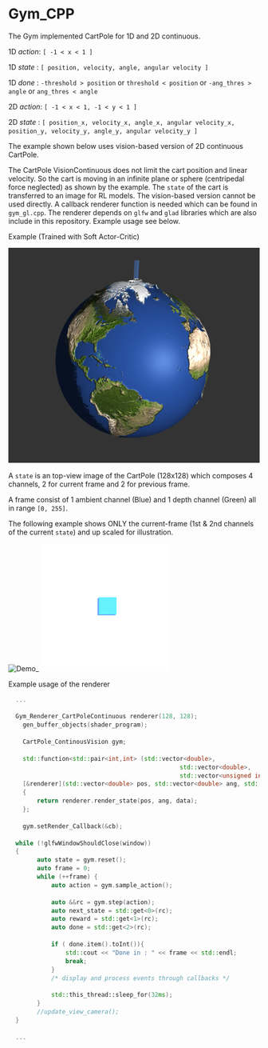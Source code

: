 # Gym_CPP

The Gym implemented CartPole for 1D and 2D continuous.

1D _action_: `[ -1 < x < 1 ]`

1D _state_ : `[ position, velocity, angle, angular velocity ]`

1D _done_ : `-threshold > position` or `threshold < position` or `-ang_thres > angle` or `ang_thres < angle`

2D _action_: `[ -1 < x < 1, -1 < y < 1 ]`

2D _state_ : `[ position_x, velocity_x, angle_x, angular velocity_x, position_y, velocity_y, angle_y, angular velocity_y ]`

The example shown below uses vision-based version of 2D continuous CartPole.

The CartPole VisionContinuous does not limit the cart position and linear velocity. So the cart is moving in an infinite plane or sphere (centripedal force neglected) as shown by the example. The `state` of the cart is transferred to an image for RL models.
The vision-based version cannot be used directly. A callback renderer function is needed which can be found in `gym_gl.cpp`.
The renderer depends on `glfw` and `glad` libraries which are also include in this repository.
Example usage see below.

Example (Trained with Soft Actor-Critic)

![Demo](global.gif) 


A `state` is an top-view image of the CartPole (128x128) which composes 4 channels, 2 for current frame and 2 for previous frame.

A frame consist of 1 ambient channel (Blue) and 1 depth channel (Green) all in range `[0, 255]`. 

The following example shows ONLY the current-frame (1st & 2nd channels of the current `state`) and up scaled for illustration.

![Demo_](godview.gif) ![State/Features seen by the AI](feature_in.gif)


Example usage of the renderer

```c++
  ...
  
  Gym_Renderer_CartPoleContinuous renderer(128, 128);
    gen_buffer_objects(shader_program);
	
	CartPole_ContinousVision gym;
	
	std::function<std::pair<int,int> (std::vector<double>,
                                                std::vector<double>,
                                                std::vector<unsigned int>&)> cb = 
	[&renderer](std::vector<double> pos, std::vector<double> ang, std::vector<unsigned int>& data)
	{
		return renderer.render_state(pos, ang, data);
	};
	
	gym.setRender_Callback(&cb);
	
  while (!glfwWindowShouldClose(window))
  {
		auto state = gym.reset();
		auto frame = 0;
		while (++frame) {
			auto action = gym.sample_action();

			auto &&rc = gym.step(action);
			auto next_state = std::get<0>(rc);
			auto reward = std::get<1>(rc);
			auto done = std::get<2>(rc);
			
			if ( done.item().toInt()){
				std::cout << "Done in : " << frame << std::endl;
				break;
			}
			/* display and process events through callbacks */

			std::this_thread::sleep_for(32ms);
		}
		//update_view_camera();
  }
    
  ...
```

